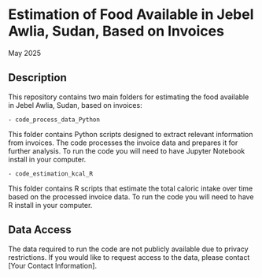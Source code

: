 # Estimation of Food Available in Jebel Awlia, Sudan, Based on Invoices

May 2025

## Description

This repository contains two main folders for estimating the food available in Jebel Awlia, Sudan, based on invoices:

    - code_process_data_Python

This folder contains Python scripts designed to extract relevant information from invoices. The code processes the invoice data and prepares it for further analysis.
To run the code you will need to have Jupyter Notebook install in your computer.

    - code_estimation_kcal_R

This folder contains R scripts that estimate the total caloric intake over time based on the processed invoice data.
To run the code you will need to have R install in your computer.

## Data Access

The data required to run the code are not publicly available due to privacy restrictions. If you would like to request access to the data, please contact [Your Contact Information].
